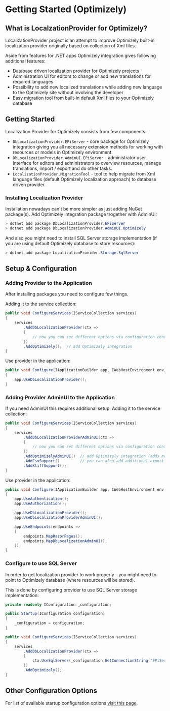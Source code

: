 # Getting Started (Optimizely)

## What is LocalzationProvider for Optimizely?

LocalizationProvider project is an attempt to improve Optimizely built-in localization provider originally based on collection of Xml files.

Aside from features for .NET apps Optimizely integration gives following additional features:
* Database driven localization provider for Optimizely projects
* Administration UI for editors to change or add new translations for required languages
* Possibility to add new localized translations while adding new language to the Optimizely site without involving the developer
* Easy migration tool from built-in default Xml files to your Optimizely database

## Getting Started

Localization Provider for Optimizely consists from few components:

* `DbLocalizationProvider.EPiServer` - core package for Optimizely integration giving you all necessary extension methods for working with resources or models in Optimizely environment.
* `DbLocalizationProvider.AdminUI.EPiServer` - administrator user interface for editors and administrators to overview resources, manage translations, import / export and do other tasks.
* `LocalizationProvider.MigrationTool` - tool to help migrate from Xml language files (default Optimizely localization approach) to database driven provider.


### Installing Localization Provider

Installation nowadays can't be more simpler as just adding NuGet package(s). Add Optimizely integration package trogether with AdminUI:

```powershell
> dotnet add package DbLocalizationProvider.EPiServer
> dotnet add package DbLocalizationProvider.AdminUI.Optimizely
```

And also you might need to install SQL Server storage implementation (if you are using default Optimizely database to store resources):

```powershell
> dotnet add package LocalizationProvider.Storage.SqlServer
```

## Setup & Configuration

### Adding Provider to the Application
After installing packages you need to configure few things.

Adding it to the service collection:

```csharp
public void ConfigureServices(IServiceCollection services)
{
    services
        .AddDbLocalizationProvider(ctx =>
        {
            // now you can set different options via configuration context (`ctx`)
        })
        .AddOptimizely();  // add Optimizely integration
}
```

Use provider in the application:

```csharp
public void Configure(IApplicationBuilder app, IWebHostEnvironment env)
{
    app.UseDbLocalizationProvider();
}
```

### Adding Provider AdminUI to the Application

If you need AdminUI this requires additional setup.
Adding it to the service collection:

```csharp
public void ConfigureServices(IServiceCollection services)
{
    services
        .AddDbLocalizationProviderAdminUI(ctx =>
        {
            // now you can set different options via configuration context (`ctx`)
        })
        .AddOptimizelyAdminUI()  // add Optimizely integration (adds menu items and stuff)
        .AddCsvSupport()         // you can also add additional export formats if needed
        .AddXliffSupport();
}
```

Use provider in the application:

```csharp
public void Configure(IApplicationBuilder app, IWebHostEnvironment env)
{
    app.UseAuthentication();
    app.UseAuthorization();

    app.UseDbLocalizationProvider();
    app.UseDbLocalizationProviderAdminUI();

    app.UseEndpoints(endpoints =>
    {
        endpoints.MapRazorPages();
        endpoints.MapDbLocalizationAdminUI();
    });
}
```

### Configure to use SQL Server
In order to get localization provider to work properly - you might need to point to Optimizely database (where resources will be stored).

This is done by configuring provider to use SQL Server storage implementation:

```csharp
private readonly IConfiguration _configuration;

public Startup(IConfiguration configuration)
{
    _configuration = configuration;
}

public void ConfigureServices(IServiceCollection services)
{
    services
        .AddDbLocalizationProvider(ctx =>
        {
            ctx.UseSqlServer(_configuration.GetConnectionString("EPiServerDB"));
        })
        .AddOptimizely();
}
```

## Other Configuration Options

For list of available startup configuration options [visit this page](https://github.com/valdisiljuconoks/localization-provider-core/blob/master/docs/getting-started-netcore.md#configure-services).

